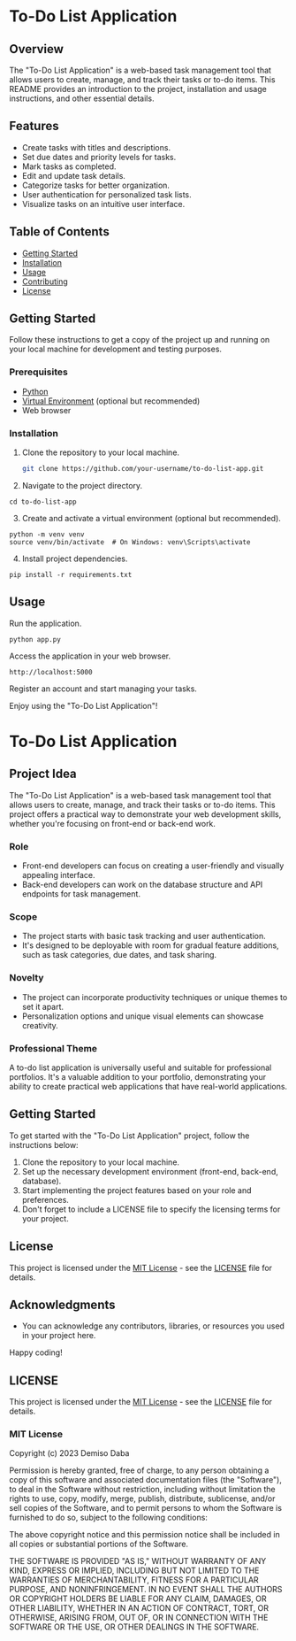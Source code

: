 # To-Do List Application

## Overview

The "To-Do List Application" is a web-based task management tool that allows users to create, manage, and track their tasks or to-do items. This README provides an introduction to the project, installation and usage instructions, and other essential details.

## Features

- Create tasks with titles and descriptions.
- Set due dates and priority levels for tasks.
- Mark tasks as completed.
- Edit and update task details.
- Categorize tasks for better organization.
- User authentication for personalized task lists.
- Visualize tasks on an intuitive user interface.

## Table of Contents

- [Getting Started](#getting-started)
- [Installation](#installation)
- [Usage](#usage)
- [Contributing](#contributing)
- [License](#license)

## Getting Started

Follow these instructions to get a copy of the project up and running on your local machine for development and testing purposes.

### Prerequisites

- [Python](https://www.python.org/downloads/)
- [Virtual Environment](https://docs.python.org/3/tutorial/venv.html) (optional but recommended)
- Web browser

### Installation

1. Clone the repository to your local machine.

   ```bash
   git clone https://github.com/your-username/to-do-list-app.git

2. Navigate to the project directory.

  ```
cd to-do-list-app
  ```
3. Create and activate a virtual environment (optional but recommended).

```
python -m venv venv
source venv/bin/activate  # On Windows: venv\Scripts\activate
```
4. Install project dependencies.

```
pip install -r requirements.txt
```
## Usage

Run the application.
```
python app.py
```
Access the application in your web browser.

```
http://localhost:5000
```
Register an account and start managing your tasks.

Enjoy using the "To-Do List Application"!


# To-Do List Application

## Project Idea

The "To-Do List Application" is a web-based task management tool that allows users to create, manage, and track their tasks or to-do items. This project offers a practical way to demonstrate your web development skills, whether you're focusing on front-end or back-end work.

### Role

- Front-end developers can focus on creating a user-friendly and visually appealing interface.
- Back-end developers can work on the database structure and API endpoints for task management.

### Scope

- The project starts with basic task tracking and user authentication.
- It's designed to be deployable with room for gradual feature additions, such as task categories, due dates, and task sharing.

### Novelty

- The project can incorporate productivity techniques or unique themes to set it apart.
- Personalization options and unique visual elements can showcase creativity.

### Professional Theme

A to-do list application is universally useful and suitable for professional portfolios. It's a valuable addition to your portfolio, demonstrating your ability to create practical web applications that have real-world applications.

## Getting Started

To get started with the "To-Do List Application" project, follow the instructions below:

1. Clone the repository to your local machine.
2. Set up the necessary development environment (front-end, back-end, database).
3. Start implementing the project features based on your role and preferences.
4. Don't forget to include a LICENSE file to specify the licensing terms for your project.

## License

This project is licensed under the [MIT License](LICENSE) - see the [LICENSE](LICENSE) file for details.

## Acknowledgments

* You can acknowledge any contributors, libraries, or resources you used in your project here.

Happy coding!









## LICENSE

This project is licensed under the [MIT License](LICENSE) - see the [LICENSE](LICENSE) file for details.

### MIT License

Copyright (c) 2023 Demiso Daba

Permission is hereby granted, free of charge, to any person obtaining a copy of this software and associated documentation files (the "Software"), to deal in the Software without restriction, including without limitation the rights to use, copy, modify, merge, publish, distribute, sublicense, and/or sell copies of the Software, and to permit persons to whom the Software is furnished to do so, subject to the following conditions:

The above copyright notice and this permission notice shall be included in all copies or substantial portions of the Software.

THE SOFTWARE IS PROVIDED "AS IS," WITHOUT WARRANTY OF ANY KIND, EXPRESS OR IMPLIED, INCLUDING BUT NOT LIMITED TO THE WARRANTIES OF MERCHANTABILITY, FITNESS FOR A PARTICULAR PURPOSE, AND NONINFRINGEMENT. IN NO EVENT SHALL THE AUTHORS OR COPYRIGHT HOLDERS BE LIABLE FOR ANY CLAIM, DAMAGES, OR OTHER LIABILITY, WHETHER IN AN ACTION OF CONTRACT, TORT, OR OTHERWISE, ARISING FROM, OUT OF, OR IN CONNECTION WITH THE SOFTWARE OR THE USE, OR OTHER DEALINGS IN THE SOFTWARE.

